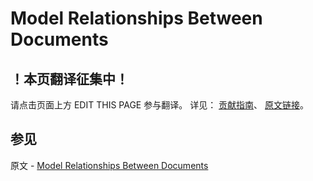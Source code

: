# Model Relationships Between Documents

## ！本页翻译征集中！

请点击页面上方 EDIT THIS PAGE 参与翻译。
详见：
[贡献指南]( https://github.com/JinMuInfo/MongoDB-Manual-zh/blob/master/CONTRIBUTING.md )、
[原文链接](  https://docs.mongodb.com/manual/applications/data-models-relationships/  )。

## 参见

原文 - [Model Relationships Between Documents]( https://docs.mongodb.com/manual/applications/data-models-relationships/ )

